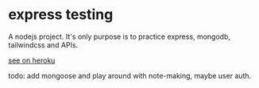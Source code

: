 # express testing

A nodejs project. It's only purpose is to practice express, mongodb, tailwindcss and APIs.

[see on heroku](https://shielded-everglades-39145.herokuapp.com/)

todo: add mongoose and play around with note-making, maybe user auth.
